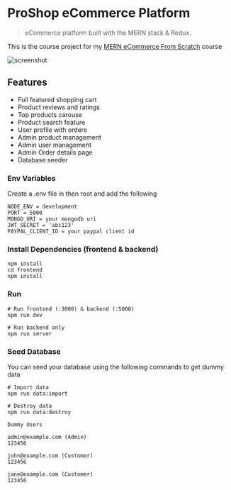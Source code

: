 # ProShop eCommerce Platform

> eCommerce platform built with the MERN stack & Redux.

This is the course project for my [MERN eCommerce From Scratch](https://www.udemy.com/course/mern-ecommerce) course

![screenshot](https://github.com/bradtraversy/proshop_mern/blob/master/uploads/Screen%20Shot%202020-09-29%20at%205.50.52%20PM.png)

## Features

- Full featured shopping cart
- Product reviews and ratings
- Top products carouse
- Product search feature
- User profile with orders
- Admin product management
- Admin user management
- Admin Order details page
- Database seeder 


### Env Variables

Create a .env file in then root and add the following

```
NODE_ENV = development
PORT = 5000
MONGO_URI = your mongodb uri
JWT_SECRET = 'abc123'
PAYPAL_CLIENT_ID = your paypal client id
```

### Install Dependencies (frontend & backend)

```
npm install
cd frontend
npm install
```

### Run

```
# Run frontend (:3000) & backend (:5000)
npm run dev

# Run backend only
npm run server
```

### Seed Database

You can seed your database using the following commands to get dummy data

```
# Import data
npm run data:import

# Destroy data
npm run data:destroy
```

```
Dummy Users

admin@example.com (Admin)
123456

john@example.com (Customer)
123456

jane@example.com (Customer)
123456
```
